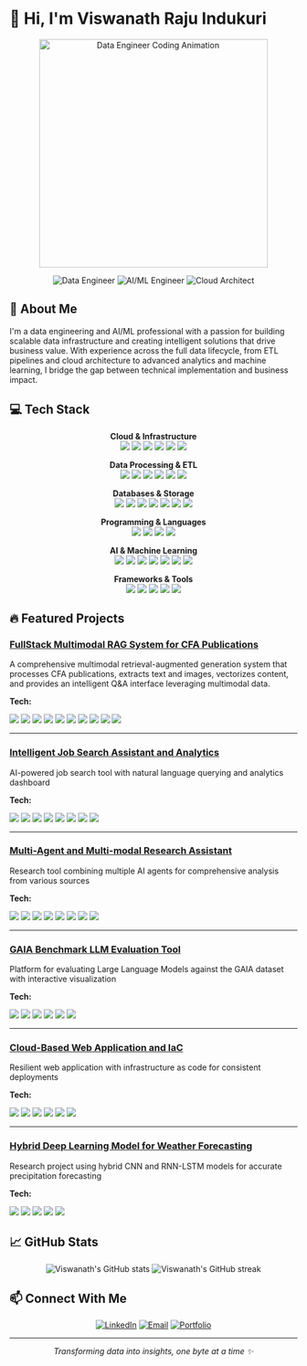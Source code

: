 # 👋 Hi, I'm Viswanath Raju Indukuri

<div align="center">
  <p align="center">
    <img src="https://media.giphy.com/media/v1.Y2lkPTc5MGI3NjExaTZ2bm9qaWt5MDkxeTNqMXIwZm0wNjd5ZnRidnlvc2h3aXA5djh5NSZlcD12MV9pbnRlcm5hbF9naWZfYnlfaWQmY3Q9Zw/qgQUggAC3Pfv687qPC/giphy.gif" width="400" alt="Data Engineer Coding Animation"/>
  </p>
  
  <img src="https://img.shields.io/badge/Data_Engineer-007396?style=for-the-badge&logo=databricks&logoColor=white" alt="Data Engineer"/>
  <img src="https://img.shields.io/badge/AI/ML_Engineer-FF6F00?style=for-the-badge&logo=tensorflow&logoColor=white" alt="AI/ML Engineer"/>
  <img src="https://img.shields.io/badge/Cloud_Architect-232F3E?style=for-the-badge&logo=amazon-aws&logoColor=white" alt="Cloud Architect"/>
</div>

## 🚀 About Me

I'm a data engineering and AI/ML professional with a passion for building scalable data infrastructure and creating intelligent solutions that drive business value. With experience across the full data lifecycle, from ETL pipelines and cloud architecture to advanced analytics and machine learning, I bridge the gap between technical implementation and business impact.

## 💻 Tech Stack

<div align="center">

**Cloud & Infrastructure**  
<img src="https://img.shields.io/badge/AWS-232F3E?style=flat-square&logo=amazon-aws&logoColor=white" />
<img src="https://img.shields.io/badge/GCP-4285F4?style=flat-square&logo=google-cloud&logoColor=white" />
<img src="https://img.shields.io/badge/Azure-0089D6?style=flat-square&logo=microsoft-azure&logoColor=white" />
<img src="https://img.shields.io/badge/Docker-2496ED?style=flat-square&logo=docker&logoColor=white" />
<img src="https://img.shields.io/badge/Terraform-7B42BC?style=flat-square&logo=terraform&logoColor=white" />
<img src="https://img.shields.io/badge/GitHub_Actions-2088FF?style=flat-square&logo=github-actions&logoColor=white" />

**Data Processing & ETL**  
<img src="https://img.shields.io/badge/Apache_Spark-E25A1C?style=flat-square&logo=apache-spark&logoColor=white" />
<img src="https://img.shields.io/badge/Apache_Airflow-017CEE?style=flat-square&logo=apache-airflow&logoColor=white" />
<img src="https://img.shields.io/badge/Apache_Kafka-231F20?style=flat-square&logo=apache-kafka&logoColor=white" />
<img src="https://img.shields.io/badge/AWS_Glue-FF9900?style=flat-square&logo=amazon-aws&logoColor=white" />
<img src="https://img.shields.io/badge/Databricks-FF3621?style=flat-square&logo=databricks&logoColor=white" />
<img src="https://img.shields.io/badge/dbt-FF694B?style=flat-square&logo=dbt&logoColor=white" />

**Databases & Storage**  
<img src="https://img.shields.io/badge/MySQL-4479A1?style=flat-square&logo=mysql&logoColor=white" />
<img src="https://img.shields.io/badge/PostgreSQL-336791?style=flat-square&logo=postgresql&logoColor=white" />
<img src="https://img.shields.io/badge/AWS_Redshift-FF9900?style=flat-square&logo=amazon-aws&logoColor=white" />
<img src="https://img.shields.io/badge/BigQuery-4285F4?style=flat-square&logo=google-cloud&logoColor=white" />
<img src="https://img.shields.io/badge/MongoDB-47A248?style=flat-square&logo=mongodb&logoColor=white" />
<img src="https://img.shields.io/badge/Snowflake-29B5E8?style=flat-square&logo=snowflake&logoColor=white" />
<img src="https://img.shields.io/badge/Vector_DBs-000000?style=flat-square&logo=pinecone&logoColor=white" />

**Programming & Languages**  
<img src="https://img.shields.io/badge/Python-3776AB?style=flat-square&logo=python&logoColor=white" />
<img src="https://img.shields.io/badge/SQL-4479A1?style=flat-square&logo=mysql&logoColor=white" />
<img src="https://img.shields.io/badge/Java-007396?style=flat-square&logo=java&logoColor=white" />
<img src="https://img.shields.io/badge/Shell-4EAA25?style=flat-square&logo=gnu-bash&logoColor=white" />

**AI & Machine Learning**  
<img src="https://img.shields.io/badge/Scikit_Learn-F7931E?style=flat-square&logo=scikit-learn&logoColor=white" />
<img src="https://img.shields.io/badge/PyTorch-EE4C2C?style=flat-square&logo=pytorch&logoColor=white" />
<img src="https://img.shields.io/badge/TensorFlow-FF6F00?style=flat-square&logo=tensorflow&logoColor=white" />
<img src="https://img.shields.io/badge/OpenAI-412991?style=flat-square&logo=openai&logoColor=white" />
<img src="https://img.shields.io/badge/Gemini-4285F4?style=flat-square&logo=google&logoColor=white" />
<img src="https://img.shields.io/badge/LangChain-65C6B1?style=flat-square" />
<img src="https://img.shields.io/badge/LangGraph-00ADD8?style=flat-square" />

**Frameworks & Tools**  
<img src="https://img.shields.io/badge/FastAPI-009688?style=flat-square&logo=fastapi&logoColor=white" />
<img src="https://img.shields.io/badge/Streamlit-FF4B4B?style=flat-square&logo=streamlit&logoColor=white" />
<img src="https://img.shields.io/badge/Tableau-E97627?style=flat-square&logo=tableau&logoColor=white" />
<img src="https://img.shields.io/badge/Jupyter-F37626?style=flat-square&logo=jupyter&logoColor=white" />
<img src="https://img.shields.io/badge/Power_BI-F2C811?style=flat-square&logo=power-bi&logoColor=black" />
</div>

## 🔥 Featured Projects

### [FullStack Multimodal RAG System for CFA Publications](https://github.com/ViswanathRajuIndukuri/Fullstack-Multimodal-RAG-System)
A comprehensive multimodal retrieval-augmented generation system that processes CFA publications, extracts text and images, vectorizes content, and provides an intelligent Q&A interface leveraging multimodal data.

**Tech:**
<p>
  <img src="https://img.shields.io/badge/FastAPI-009688?style=flat-square&logo=fastapi&logoColor=white" />
  <img src="https://img.shields.io/badge/Streamlit-FF4B4B?style=flat-square&logo=streamlit&logoColor=white" />
  <img src="https://img.shields.io/badge/OpenAI-412991?style=flat-square&logo=openai&logoColor=white" />
  <img src="https://img.shields.io/badge/Gemini-4285F4?style=flat-square&logo=google&logoColor=white" />
  <img src="https://img.shields.io/badge/LangChain-65C6B1?style=flat-square" />
  <img src="https://img.shields.io/badge/LangGraph-00ADD8?style=flat-square" />
  <img src="https://img.shields.io/badge/Docker-2496ED?style=flat-square&logo=docker&logoColor=white" />
  <img src="https://img.shields.io/badge/Pinecone-000000?style=flat-square&logo=pinecone&logoColor=white" />
  <img src="https://img.shields.io/badge/GCP-4285F4?style=flat-square&logo=google-cloud&logoColor=white" />
  <img src="https://img.shields.io/badge/PostgreSQL-336791?style=flat-square&logo=postgresql&logoColor=white" />
</p>

---

### [Intelligent Job Search Assistant and Analytics](https://github.com/ViswanathRajuIndukuri/Intelligent-Job-Search-Assistant)
AI-powered job search tool with natural language querying and analytics dashboard

**Tech:**
<p>
  <img src="https://img.shields.io/badge/Airflow-017CEE?style=flat-square&logo=apache-airflow&logoColor=white" />
  <img src="https://img.shields.io/badge/Snowflake-29B5E8?style=flat-square&logo=snowflake&logoColor=white" />
  <img src="https://img.shields.io/badge/AWS-232F3E?style=flat-square&logo=amazon-aws&logoColor=white" />
  <img src="https://img.shields.io/badge/OpenAI-412991?style=flat-square&logo=openai&logoColor=white" />
  <img src="https://img.shields.io/badge/LangGraph-00ADD8?style=flat-square" />
  <img src="https://img.shields.io/badge/FastAPI-009688?style=flat-square&logo=fastapi&logoColor=white" />
  <img src="https://img.shields.io/badge/Streamlit-FF4B4B?style=flat-square&logo=streamlit&logoColor=white" />
  <img src="https://img.shields.io/badge/Docker-2496ED?style=flat-square&logo=docker&logoColor=white" />
</p>

---

### [Multi-Agent and Multi-modal Research Assistant](https://github.com/ViswanathRajuIndukuri/Intelligent-Research-Assistant)
Research tool combining multiple AI agents for comprehensive analysis from various sources

**Tech:**
<p>
  <img src="https://img.shields.io/badge/Airflow-017CEE?style=flat-square&logo=apache-airflow&logoColor=white" />
  <img src="https://img.shields.io/badge/GCP-4285F4?style=flat-square&logo=google-cloud&logoColor=white" />
  <img src="https://img.shields.io/badge/Pinecone-000000?style=flat-square&logo=pinecone&logoColor=white" />
  <img src="https://img.shields.io/badge/FastAPI-009688?style=flat-square&logo=fastapi&logoColor=white" />
  <img src="https://img.shields.io/badge/LangChain-65C6B1?style=flat-square" />
  <img src="https://img.shields.io/badge/LangGraph-00ADD8?style=flat-square" />
  <img src="https://img.shields.io/badge/OpenAI-412991?style=flat-square&logo=openai&logoColor=white" />
  <img src="https://img.shields.io/badge/Streamlit-FF4B4B?style=flat-square&logo=streamlit&logoColor=white" />
</p>

---

### [GAIA Benchmark LLM Evaluation Tool](https://github.com/ViswanathRajuIndukuri/GAIA-Benchmark-LLM-Evaluation-Tool)
Platform for evaluating Large Language Models against the GAIA dataset with interactive visualization

**Tech:**
<p>
  <img src="https://img.shields.io/badge/Streamlit-FF4B4B?style=flat-square&logo=streamlit&logoColor=white" />
  <img src="https://img.shields.io/badge/GCP-4285F4?style=flat-square&logo=google-cloud&logoColor=white" />
  <img src="https://img.shields.io/badge/OpenAI-412991?style=flat-square&logo=openai&logoColor=white" />
  <img src="https://img.shields.io/badge/PostgreSQL-336791?style=flat-square&logo=postgresql&logoColor=white" />
  <img src="https://img.shields.io/badge/Terraform-7B42BC?style=flat-square&logo=terraform&logoColor=white" />
  <img src="https://img.shields.io/badge/Python-3776AB?style=flat-square&logo=python&logoColor=white" />
</p>

---

### [Cloud-Based Web Application and IaC](https://github.com/cloud-org-gcp/tf-gcp-infra)
Resilient web application with infrastructure as code for consistent deployments

**Tech:**
<p>
  <img src="https://img.shields.io/badge/GCP-4285F4?style=flat-square&logo=google-cloud&logoColor=white" />
  <img src="https://img.shields.io/badge/FastAPI-009688?style=flat-square&logo=fastapi&logoColor=white" />
  <img src="https://img.shields.io/badge/Cloud_SQL-4285F4?style=flat-square&logo=google-cloud&logoColor=white" />
  <img src="https://img.shields.io/badge/Terraform-7B42BC?style=flat-square&logo=terraform&logoColor=white" />
  <img src="https://img.shields.io/badge/Packer-02A8EF?style=flat-square&logo=packer&logoColor=white" />
  <img src="https://img.shields.io/badge/GitHub_Actions-2088FF?style=flat-square&logo=github-actions&logoColor=white" />
</p>

---

### [Hybrid Deep Learning Model for Weather Forecasting](https://github.com/ViswanathRajuIndukuri/HYBRID-CNN-RNN-LSTM-Deep-Learning-Model)
Research project using hybrid CNN and RNN-LSTM models for accurate precipitation forecasting

**Tech:**
<p>
  <img src="https://img.shields.io/badge/Python-3776AB?style=flat-square&logo=python&logoColor=white" />
  <img src="https://img.shields.io/badge/TensorFlow-FF6F00?style=flat-square&logo=tensorflow&logoColor=white" />
  <img src="https://img.shields.io/badge/CNN-FC4C02?style=flat-square" />
  <img src="https://img.shields.io/badge/RNN--LSTM-00AEFF?style=flat-square" />
  <img src="https://img.shields.io/badge/Data_Analysis-44A833?style=flat-square&logo=pandas&logoColor=white" />
</p>

## 📈 GitHub Stats

<div align="center">
  <img src="https://github-readme-stats.vercel.app/api?username=ViswanathRajuIndukuri&show_icons=true&theme=tokyonight" alt="Viswanath's GitHub stats" />
  <img src="https://github-readme-streak-stats.herokuapp.com/?user=ViswanathRajuIndukuri&theme=tokyonight" alt="Viswanath's GitHub streak" />
</div>

## 📫 Connect With Me

<div align="center">
  <a href="https://www.linkedin.com/in/viswanath-raju-indukuri/"><img src="https://img.shields.io/badge/LinkedIn-0077B5?style=for-the-badge&logo=linkedin&logoColor=white" alt="LinkedIn" /></a>
  <a href="mailto:indukuri.v@northeastern.edu"><img src="https://img.shields.io/badge/Email-D14836?style=for-the-badge&logo=gmail&logoColor=white" alt="Email" /></a>
  <a href="https://viswanathraju.com"><img src="https://img.shields.io/badge/Portfolio-000000?style=for-the-badge&logo=About.me&logoColor=white" alt="Portfolio" /></a>
</div>

---

<div align="center">
  <i>Transforming data into insights, one byte at a time ✨</i>
</div>

